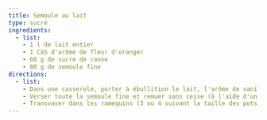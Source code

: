 ```yaml
---
title: Semoule au lait
type: sucré
ingredients:
  - list:
    - 1 l de lait entier
    - 1 CàS d'arôme de fleur d'oranger
    - 60 g de sucre de canne
    - 80 g de semoule fine
directions:
  - list:
    - Dans une casserole, porter à ébullition le lait, l'arôme de vanille et le sucre.
    - Verser toute la semoule fine et remuer sans cesse (à l'aide d'un fouet manuel) sur feux doux pendant 5 min (la crème va se solidifier par la suite).
    - Transvaser dans les ramequins (3 ou 4 suivant la taille des pots) et réserver au réfrigirateur.
---
```

